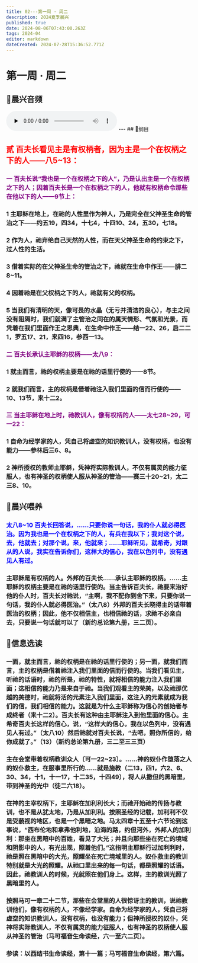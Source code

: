 ```yaml
---
title: 02---第一周 · 周二
description: 2024夏季晨兴
published: true
date: 2024-08-06T07:43:00.263Z
tags: 2024-04
editor: markdown
dateCreated: 2024-07-28T15:36:52.771Z
---
```


# 第一周 · 周二
## 🎵晨兴音频
<audio id="audio" controls="" preload="none">
      <source id="mp3" src="/2024-04/week1/week1day2.mp3">
</audio>
---
## 📖纲目

## <font color=red>**贰**    **百夫长看见主是有权柄者，因为主是一个在权柄之下的人——八5~13：**</font>

### <font color=purple>一    百夫长说“我也是一个在权柄之下的人”，乃是认出主是一个在权柄之下的人；因着百夫长是一个在权柄之下的人，他就有权柄命令那些在他以下的人——9节上：</font>

### 1    主耶稣在地上，在祂的人性里作为神人，乃是完全在父神圣生命的管治之下——约五19，四34，十七4，十四10、24，五30，七18。

### 2    作为人，祂弃绝自己天然的人性，而在天父神圣生命的约束之下，过人性的生活。

### 3    借着实际的在父神圣生命的管治之下，祂就在生命中作王——腓二8~11。

### 4    因着祂是在父权柄之下的人，祂就有父的权柄。

### 5    当我们有清明的天，像可畏的水晶（无亏并清洁的良心），与主之间没有阻隔时，我们就满了主管治之同在的属天情形、气氛和光景，而凭着在我们里面作王之恩典，在生命中作王——结一22、26，启二二1，罗五17、21，来四16，参西一13。

### <font color=purple>二    百夫长承认主耶稣的权柄——太八9：</font>

### 1    就主而言，祂的权柄主要是在祂的话里行使的——8节。

### 2    就我们而言，主的权柄是借着祂注入我们里面的信而行使的——10、13节，来十二2。

### <font color=purple>三    当主耶稣在地上时，祂教训人，像有权柄的人——太七28~29，可一22：</font>

### 1    自命为经学家的人，凭自己将虚空的知识教训人，没有权柄，也没有能力——参林后三6、8。

### 2    神所授权的教师主耶稣，凭神将实际教训人，不仅有属灵的能力征服人，也有神圣的权柄使人服从神圣的管治——赛三十20~21，太二三8、10。

## 📖晨兴喂养

### <font color=blue>太八8~10    百夫长回答说，……只要你说一句话，我的仆人就必得医治。因为我也是一个在权柄之下的人，有兵在我以下；我对这个说，去，他就去；对那个说，来，他就来；……耶稣听见，就希奇，对跟从的人说，我实在告诉你们，这样大的信心，我在以色列中，没有遇见人有过。</font>

### 主耶稣是有权柄的人。外邦的百夫长……承认主耶稣的权柄。……主耶稣的权柄主要是在祂的话里行使的。当主告诉百夫长，祂要来治好他的仆人时，百夫长对祂说，“主啊，我不配你到舍下来，只要你说一句话，我的仆人就必得医治。”（太八8）外邦的百夫长晓得主的话带着医治的权柄；因此，他不仅相信主，也相信祂的话，求祂不必亲自去，只要说一句话就可以了（新约总论第九册，三二页）。

## 📖信息选读

### 一面，就主而言，祂的权柄是在祂的话里行使的；另一面，就我们而言，主的权柄是借着祂注入我们里面的信而行使的。当我们看见主，听祂的话语时，祂的所是，祂的特性，就将相信的能力注入我们里面；这相信的能力乃是来自于祂。当我们观看主的荣美，以及祂那优越的美德时，祂就将活的元素注入我们里面，这注入的元素就成为我们的信，我们相信的能力。这就是为什么主耶稣称为信心的创始者与成终者（来十二2）。百夫长有这种由主耶稣注入到他里面的信心。主希奇百夫长这样的信心，说，“这样大的信心，我在以色列中，没有遇见人有过。”（太八10）然后祂就对百夫长说，“去吧，照你所信的，给你成就了。”（13）（新约总论第九册，三二至三三页）

### 主在会堂带着权柄教训众人〔可一22~23〕。……神的奴仆作堕落之人的奴仆救主，在服事里所行的……就是施教（二13，四1，六2、6、30、34，十1，十一17，十二35，十四49），将人从撒但的黑暗里，带到神圣的光中（徒二六18）。

### 在神的主宰权柄下，主耶稣在加利利长大；而祂开始祂的传扬与教训，也不是从犹太地，乃是从加利利。按照圣经的记载，加利利不仅是受藐视的地区，也是一个黑暗之地。马太四章十五至十六节论到这事说，“西布伦地和拿弗他利地，沿海的路，约但河外，外邦人的加利利：那坐在黑暗中的百姓，看见了大光；并且向那些坐在死亡的境域和阴影中的人，有光出现，照着他们。”这指明主耶稣行过加利利时，祂是照在黑暗中的大光，照耀坐在死亡境域里的人。奴仆救主的教训特别就是大光的照耀。从祂口里出来的每一句话，都是照耀的话语。因此，祂教训人的时候，光就照在他们身上。这样，主的教训光照了黑暗里的人。

### 按照马可一章二十二节，那些在会堂里的人很惊讶主的教训，说祂教训他们，像有权柄的人，不像经学家。自命为经学家的人，凭自己将虚空的知识教训人，没有权柄，也没有能力；但神所授权的奴仆，凭神将实际教训人，不仅有属灵的能力征服人，也有神圣的权柄使人服从神圣的管治（马可福音生命读经，六一至六二页）。

### 参读：以西结书生命读经，第十一篇；马可福音生命读经，第六篇。
<!-- Google tag (gtag.js) -->
<script async src="https://www.googletagmanager.com/gtag/js?id=G-1P8709Z16T"></script>
<script>
  window.dataLayer = window.dataLayer || [];
  function gtag(){dataLayer.push(arguments);}
  gtag('js', new Date());

  gtag('config', 'G-1P8709Z16T');
</script>